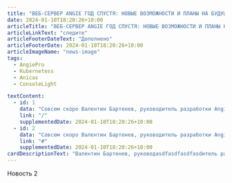 ```yaml
---
title: "ВЕБ-СЕРВЕР ANGIE ГОД СПУСТЯ: НОВЫЕ ВОЗМОЖНОСТИ И ПЛАНЫ НА БУДУЩЕЕ"
date: 2024-01-10T18:20:26+10:00
articleTitle: "ВЕБ-СЕРВЕР ANGIE ГОД СПУСТЯ: НОВЫЕ ВОЗМОЖНОСТИ И ПЛАНЫ НА БУДУЩЕЕ"
articleLinkText: "следите"
articleFooterDateText: "Дополнено"
articleFooterDate: 2024-01-10T18:20:26+10:00
articleImageName: "news-image"
tags:
  - AngiePro
  - Kubernetess
  - Anicas
  - ConsoleLight

textContent:
  - id: 1
    data: "Совсем скоро Валентин Бартенев, руководитель разработки Angie, в рамках HighLoad 2023 расскажет о первом годе жизни нашего проекта: на каких новых возможностях сфокусировалась команда разработки, какую инфраструктуру используют для поддержки пользователей, какие новые крутые возможности появились в веб-сервере Angie. И коротко поговорим о будущем, планах, чего ждать в ближайшее и может быть не самое ближайшее время.Москва, 27 ноября, 10:00, зал «Москва (2 этаж)"
    link: "/"
    supplementedDate: 2024-01-10T18:20:26+10:00
  - id: 2
    data: "Совсем скоро Валентин Бартенев, руководитель разработки Angie, в рамках HighLoad 2023 расскажет о первом годе жизни нашего проекта: на каких новых возможностях сфокусировалась команда разработки, какую инфраструктуру используют для поддержки пользователей, какие новые крутые возможности появились в веб-сервере Angie. И коротко поговорим о будущем, планах, чего ждать в ближайшее и может быть не самое ближайшее время.Москва, 27 ноября, 10:00, зал «Москва (2 этаж)"
    link: "#"
    supplementedDate: 2024-01-10T18:20:26+10:00
cardDescriptionText: "Валентин Бартенев, руководasdfasdfasdfasdитель разработки Angie,в рамках HighLoad 2023 расскажет о первом годе жизни нашего проекта."
---
```


Новость 2
